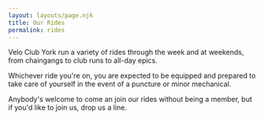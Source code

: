 ```yaml
---
layout: layouts/page.njk
title: Our Rides
permalink: rides
---
```

Velo Club York run a variety of rides through the week and at weekends, from chaingangs to club runs to all-day epics.



Whichever ride you're on, you are expected to be equipped and prepared to take care of yourself in the event of a puncture or minor mechanical.



Anybody's welcome to come an join our rides without being a member, but if you'd like to join us, drop us a line.
